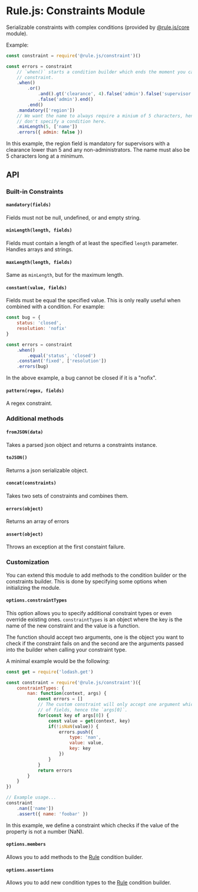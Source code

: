# Rule.js: Constraints Module
Serializable constraints with complex conditions (provided by
[@rule.js/core][1] module).

Example:
```javascript
const constraint = require('@rule.js/constraint')()

const errors = constraint
	// `when()` starts a condition builder which ends the moment you call a
	// constraint.
	.when()
		.or()
			.and().gt('clearance', 4).false('admin').false('supervisor').end()
			.false('admin').end()
		.end()
	.mandatory(['region'])
	// We want the name to always require a minium of 5 characters, hence we
	// don't specify a condition here.
	.minLength(5, ['name'])
	.errors({ admin: false })
```
In this example, the region field is mandatory for supervisors with a clearance
lower than 5 and any non-administrators. The name must also be 5 characters
long at a minimum.

## API

### Built-in Constraints

#### `mandatory(fields)`
Fields must not be null, undefined, or and empty string.

#### `minLength(length, fields)`
Fields must contain a length of at least the specified `length` parameter.
Handles arrays and strings.

#### `maxLength(length, fields)`
Same as `minLength`, but for the maximum length.

#### `constant(value, fields)`
Fields must be equal the specified value. This is only really useful when
combined with a condition. For example:

```javascript
const bug = {
	status: 'closed',
	resolution: 'nofix'
}

const errors = constraint
	.when()
		.equal('status', 'closed')
	.constant('fixed', ['resolution'])
	.errors(bug)
```
In the above example, a bug cannot be closed if it is a "nofix".

#### `pattern(regex, fields)`
A regex constraint.

### Additional methods

#### `fromJSON(data)`
Takes a parsed json object and returns a constraints instance.

#### `toJSON()`
Returns a json serializable object.

#### `concat(constraints)`
Takes two sets of constraints and combines them.

#### `errors(object)`
Returns an array of errors

#### `assert(object)`
Throws an exception at the first constaint failure.

### Customization
You can extend this module to add methods to the condition builder or the
constraints builder. This is done by specifying some options when initializing
the module.

#### `options.constraintTypes`
This option allows you to specify additional constraint types or even override
existing ones. `constraintTypes` is an object where the key is the name of the
new constraint and the value is a function.

The function should accept two arguments, one is the object you want to
check if the constraint fails on and the second are the arguments passed into
the builder when calling your constraint type.

A minimal example would be the following:
```javascript
const get = require('lodash.get')

const constraint = require('@rule.js/constraint')({
	constraintTypes: {
		nan: function(context, args) {
			const errors = []
			// The custom constraint will only accept one argument which is a array
			// of fields, hence the `args[0]`.
			for(const key of args[0]) {
				const value = get(context, key)
				if(!isNaN(value)) {
					errors.push({
						type: 'nan',
						value: value,
						key: key
					})
				}
			}
			return errors
		}
	}
})

// Example usage...
constraint
	.nan(['name'])
	.assert({ name: 'foobar' })

```
In this example, we define a constraint which checks if the value of the
property is not a number (NaN).

#### `options.members`
Allows you to add methods to the [Rule][1] condition builder.

#### `options.assertions`
Allows you to add new condition types to the [Rule][1] condition builder.

[1]: https://github.com/AGhost-7/rule.js/tree/master/packages/core

